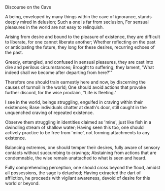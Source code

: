 Discourse on the Cave

A being, enveloped by many things within the cave of ignorance,
stands deeply mired in delusion;
Such a one is far from seclusion,
For sensual pleasures in the world are not easy to relinquish.

Arising from desire and bound to the pleasure of existence,
they are difficult to liberate, for one cannot liberate another;
Whether reflecting on the past or anticipating the future,
they long for these desires, recurring echoes of the past.

Greedy, entangled, and confused in sensual pleasures,
they are cast into dire and perilous circumstances;
Brought to suffering, they lament,
'What indeed shall we become after departing from here?'"

Therefore one should train earnestly here and now,
by discerning the causes of turmoil in the world;
One should avoid actions that provoke further discord,
for the wise proclaim, "Life is fleeting."

I see in the world, beings struggling,
engulfed in craving within their existences;
Base individuals chatter at death's door,
still caught in the unquenched craving of repeated existence.

Observe them struggling in identities claimed as 'mine',
just like fish in a dwindling stream of shallow water;
Having seen this too, one should actively practice to be free from 'mine',
not forming attachments to any existence.

Balancing extremes, one should temper their desires,
fully aware of sensory contacts without succumbing to cravings;
Abstaining from actions that are condemnable,
the wise remain unattached to what is seen and heard.

Fully comprehending perception, one should cross beyond the flood,
amidst all possessions, the sage is detached;
Having extracted the dart of affliction, he proceeds with vigilant awareness,
devoid of desire for this world or beyond.